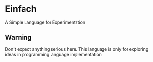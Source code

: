 # Einfach

A Simple Language for Experimentation

## Warning

Don't expect anything serious here. This language is only for exploring ideas
in programming language implementation.